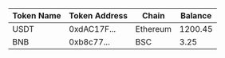 | Token Name | Token Address      | Chain    | Balance   |
|------------|--------------------|----------|-----------|
| USDT       | 0xdAC17F...        | Ethereum | 1200.45   |
| BNB        | 0xb8c77...         | BSC      | 3.25      |# solid-chainsaw:is the way to implement your 1 inch tokens and wallets in the 1inch platform in to  your company financial repository for complete control of your assets to build your company as well as the echo system now and in the future.